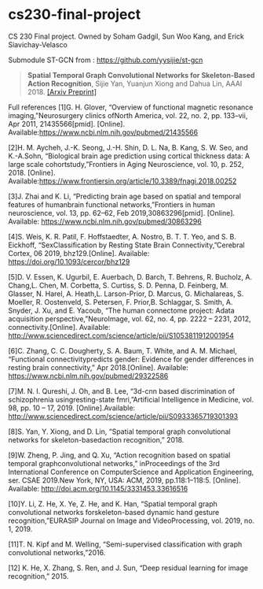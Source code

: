 # cs230-final-project
CS 230 Final project. Owned by Soham Gadgil, Sun Woo Kang, and Erick Siavichay-Velasco

Submodule ST-GCN from : https://github.com/yysijie/st-gcn 
> **Spatial Temporal Graph Convolutional Networks for Skeleton-Based Action Recognition**, Sijie Yan, Yuanjun Xiong and Dahua Lin, AAAI 2018. [[Arxiv Preprint]](https://arxiv.org/abs/1801.07455)

Full references
[1]G. H. Glover, “Overview of functional magnetic resonance imaging,”Neurosurgery clinics ofNorth America, vol. 22, no. 2, pp. 133–vii, Apr 2011, 21435566[pmid]. [Online]. Available:https://www.ncbi.nlm.nih.gov/pubmed/21435566

[2]H.  M.  Aycheh,  J.-K.  Seong,  J.-H.  Shin,  D.  L.  Na,  B.  Kang,  S.  W.  Seo,  and  K.-A.Sohn, “Biological brain age prediction using cortical thickness data:  A large scale cohortstudy,”Frontiers  in  Aging  Neuroscience,   vol.  10,   p.  252,   2018.  [Online].  Available:https://www.frontiersin.org/article/10.3389/fnagi.2018.00252

[3]J. Zhai and K. Li, “Predicting brain age based on spatial and temporal features of humanbrain functional networks,”Frontiers in human neuroscience, vol. 13, pp. 62–62, Feb 2019,30863296[pmid]. [Online]. Available: https://www.ncbi.nlm.nih.gov/pubmed/30863296

[4]S.  Weis,  K.  R.  Patil,  F.  Hoffstaedter,  A.  Nostro,  B.  T.  T.  Yeo,  and  S.  B.  Eickhoff,  “SexClassification  by  Resting  State  Brain  Connectivity,”Cerebral  Cortex,  06  2019,  bhz129.[Online]. Available: https://doi.org/10.1093/cercor/bhz129

[5]D.  V.  Essen,  K.  Ugurbil,  E.  Auerbach,  D.  Barch,  T.  Behrens,  R.  Bucholz,  A.  Chang,L. Chen, M. Corbetta, S. Curtiss, S. D. Penna, D. Feinberg, M. Glasser, N. Harel, A. Heath,L. Larson-Prior, D. Marcus, G. Michalareas, S. Moeller, R. Oostenveld, S. Petersen, F. Prior,B. Schlaggar, S. Smith, A. Snyder, J. Xu, and E. Yacoub, “The human connectome project: Adata acquisition perspective,”NeuroImage, vol. 62, no. 4, pp. 2222 – 2231, 2012, connectivity.[Online]. Available: http://www.sciencedirect.com/science/article/pii/S1053811912001954

[6]C. Zhang, C. C. Dougherty, S. A. Baum, T. White, and A. M. Michael, “Functional connectivitypredicts gender:  Evidence for gender differences in resting brain connectivity,” Apr 2018.[Online]. Available: https://www.ncbi.nlm.nih.gov/pubmed/29322586

[7]M. N. I. Qureshi, J. Oh, and B. Lee, “3d-cnn based discrimination of schizophrenia usingresting-state fmri,”Artificial Intelligence in Medicine, vol. 98, pp. 10 – 17, 2019. [Online].Available: http://www.sciencedirect.com/science/article/pii/S0933365719301393

[8]S. Yan, Y. Xiong, and D. Lin, “Spatial temporal graph convolutional networks for skeleton-basedaction recognition,” 2018.

[9]W.  Zheng,  P.  Jing,  and  Q.  Xu,  “Action  recognition  based  on  spatial  temporal  graphconvolutional networks,” inProceedings of the 3rd International Conference on ComputerScience and Application Engineering, ser. CSAE 2019.New York, NY, USA: ACM, 2019, pp.118:1–118:5. [Online]. Available: http://doi.acm.org/10.1145/3331453.33616516

[10]Y. Li, Z. He, X. Ye, Z. He, and K. Han, “Spatial temporal graph convolutional networks forskeleton-based dynamic hand gesture recognition,”EURASIP Journal on Image and VideoProcessing, vol. 2019, no. 1, 2019.

[11]T. N. Kipf and M. Welling, “Semi-supervised classification with graph convolutional networks,”2016.

[12]  K. He, X. Zhang, S. Ren, and J. Sun, “Deep residual learning for image recognition,” 2015.
